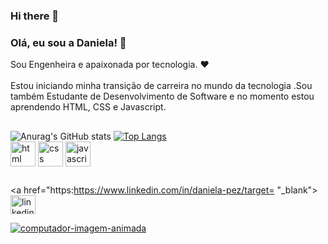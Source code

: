 ### Hi there 👋

### Olá, eu sou a Daniela! :sunrise:
Sou Engenheira e apaixonada por tecnologia. :heart:
</br></br>
Estou iniciando minha  transição de carreira no mundo da tecnologia .Sou também Estudante de Desenvolvimento de Software e no momento estou aprendendo HTML, CSS e Javascript. 
</br>
##
![Anurag's GitHub stats](https://github-readme-stats.vercel.app/api?username=danipez2014s&show_icons=true&theme=highcontrast) [![Top Langs](https://github-readme-stats.vercel.app/api/top-langs/?username=danipez2014&layout=compact=true&theme=highcontrast)](https://github.com/danipez2014/github-readme-stats) 
</br>
<img align="center" width="40" height="40" alt="html" src="https://camo.githubusercontent.com/9a7c8c4ee62739436a191706be9f786a813dc377ce778522da198cb94874dc22/68747470733a2f2f696d672e736869656c64732e696f2f62616467652f2d48544d4c352d2532334534344432373f7374796c653d666c61742d737175617265266c6f676f3d68746d6c35266c6f676f436f6c6f723d666666666666" style= "max-width:100%;"></img>  <img align="center" width="40" height="40" alt="css" src="https://camo.githubusercontent.com/19d98ab99fe0a1a5c00ef27920be3ada8548f2476877db0598960ac2a5f8788d/68747470733a2f2f696d672e736869656c64732e696f2f62616467652f2d435353332d2532333135373242363f7374796c653d666c61742d737175617265266c6f676f3d63737333" style= "max-width:100%;"></img> <img align="center" width="40" height="40" alt="javascript" src="https://camo.githubusercontent.com/a1309b252e82434062012a8073fa9fc1416a96289b7ca11555577b9fbe1cf03e/68747470733a2f2f696d672e736869656c64732e696f2f62616467652f2d4a6176615363726970742d2532334637444631433f7374796c653d666c61742d737175617265266c6f676f3d6a617661736372697074266c6f676f436f6c6f723d303030303030266c6162656c436f6c6f723d25323346374446314326636f6c6f723d253233464643453541" style= "max-width:100%;"></img>
</br>
## 
<a href="https:https://www.linkedin.com/in/daniela-pez/target= "_blank"> 
 <img align="center" alt="linkedin-daniela" height="30" width="40" src="https://camo.githubusercontent.com/c00f87aeebbec37f3ee0857cc4c20b21fefde8a96caf4744383ebfe44a47fe3f/68747470733a2f2f696d672e736869656c64732e696f2f62616467652f2d4c696e6b6564496e2d2532333030373742353f7374796c653d666f722d7468652d6261646765266c6f676f3d6c696e6b6564696e266c6f676f436f6c6f723d7768697465" style= "max-width:100%;"> </a> </br>

<a href="https://www.imagensanimadas.com/cat-computadores-56.htm"><img src="https://www.imagensanimadas.com/data/media/56/computador-imagem-animada-0496.gif" border="0" alt="computador-imagem-animada" /></a>
